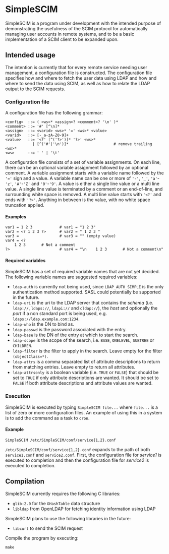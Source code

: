 # SimpleSCIM

SimpleSCIM is a program under development with the intended purpose
of demonstrating the usefulness of the SCIM protocol for
automatically managing user accounts in remote systems, and to be a
basic implementation of a SCIM client to be expanded upon.

## Intended usage

The intention is currently that for every remote service needing
user management, a configuration file is constructed. The
configuration file specifies how and where to fetch the user data
using LDAP and how and where to send the data using SCIM, as well as
how to relate the LDAP output to the SCIM requests.

### Configuration file

A configuration file has the following grammar:

```
<config>  ::= ( <ws>* <assign>? <comment>? '\n' )*
<comment> ::= '#' [^\n]*
<assign>  ::= <varid> <ws>* '=' <ws>* <value>
<varid>   ::= [-_a-zA-Z0-9]+
<value>   ::= '<?' [^('?>')]* '?>' <ws>*
            | [^('#'|'\n')]*                    # remove trailing <ws>*
<ws>      ::= ' ' | '\t'
```

A configuration file consists of a set of variable assignments. On
each line, there can be an optional variable assignment followed by
an optional comment. A variable assignment starts with a variable
name followed by the `'='` sign and a value. A variable name can be
one or more of `'-'`, `'_'`, `'a'`-`'z'`, `'A'`-`'Z'` and
`'0'`-`'9'`. A value is either a single line value or a multi line
value. A single line value is terminated by a comment or an
end-of-line, and surrounding white space is removed. A multi line
value starts with `'<?'` and ends with `'?>'`. Anything in between is
the value, with no white space truncation applied.

#### Examples

```
var1 = 1 2 3            # var1 = "1 2 3"
var2 = <? 1 2 3 ?>      # var2 = " 1 2 3 "
var3 =                  # var3 = "" (empty value)
var4 = <?
    1 2 3       # Not a comment
?>                      # var4 = "\n    1 2 3       # Not a comment\n"
```

#### Required variables

SimpleSCIM has a set of required variable names that are not yet
decided. The following variable names are suggested required
variables:

* `ldap-auth` is currently not being used, since `LDAP_AUTH_SIMPLE`
  is the only authentication method supported. SASL could potentially
  be supported in the future.
* `ldap-uri` is the uri to the LDAP server that contains the _schema_
  (i.e. `ldap://`, `ldaps://`, `ldapi://` and `cldap://`), the _host_
  and optionally the _port_ if a non standard port is being used,
  e.g. `ldaps://ldap.example.com:1234`.
* `ldap-who` is the DN to bind as.
* `ldap-passwd` is the password associated with the entry.
* `ldap-base` is the DN of the entry at which to start the search.
* `ldap-scope` is the scope of the search, i.e. `BASE`, `ONELEVEL`,
  `SUBTREE` or `CHILDREN`.
* `ldap-filter` is the filter to apply in the search. Leave empty for
  the filter `(objectClass=*)`.
* `ldap-attrs` is a comma separated list of attribute descriptions to
  return from matching entries. Leave empty to return all attributes.
* `ldap-attrsonly` is a boolean variable (i.e. `TRUE` or `FALSE`)
  that should be set to `TRUE` if only attribute descriptions are
  wanted. It should be set to `FALSE` if both attribute descriptions
  and attribute values are wanted.

### Execution

SimpleSCIM is executed by typing `SimpleSCIM file...` where `file...`
is a list of zero or more configuration files. An example of using
this in a system is to add the command as a task to `cron`.

#### Example

```
SimpleSCIM /etc/SimpleSCIM/conf/service{1,2}.conf
```

`/etc/SimpleSCIM/conf/service{1,2}.conf` expands to the path of both
`service1.conf` and `service2.conf`. First, the configuration file
for *service1* is executed to completion and then the configuration
file for *service2* is executed to completion.

## Compilation

SimpleSCIM currently requires the following C libraries:

* `glib-2.0` for the `GHashTable` data structure
* `libldap` from OpenLDAP for fetching identity information using LDAP

SimpleSCIM plans to use the following libraries in the future:

* `libcurl` to send the SCIM request

Compile the program by executing:

`make`
